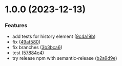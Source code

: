 # 1.0.0 (2023-12-13)


### Features

* add tests for history element ([9c4a19b](https://github.com/Nosto/nosto-autocomplete/commit/9c4a19be162e43837ef368fee404764abcb031ad))
* fix ([49af580](https://github.com/Nosto/nosto-autocomplete/commit/49af58056d97e3ca8bdd6feed7cf90c596aabb22))
* fix branches ([3b3bca6](https://github.com/Nosto/nosto-autocomplete/commit/3b3bca62016ffebe0317423f7a5c06bddf665fbf))
* test ([57884e4](https://github.com/Nosto/nosto-autocomplete/commit/57884e4f73b851d0013f0f6258bb99fe7200f80f))
* try release npm with semantic-release ([b2a9d9e](https://github.com/Nosto/nosto-autocomplete/commit/b2a9d9eb64bcf579c6336034eb96f84e84dcce78))
